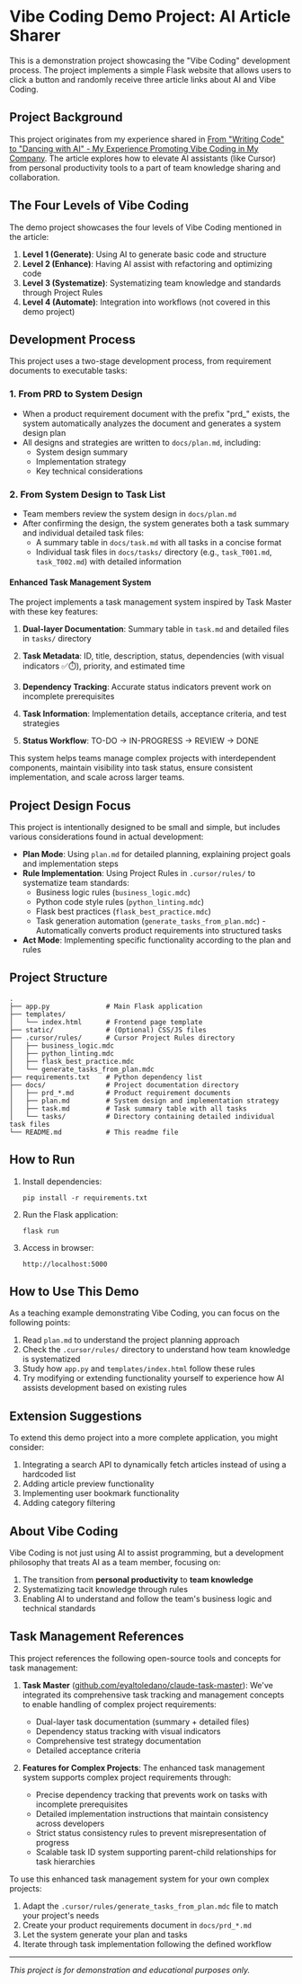 # Vibe Coding Demo Project: AI Article Sharer

This is a demonstration project showcasing the "Vibe Coding" development process. The project implements a simple Flask website that allows users to click a button and randomly receive three article links about AI and Vibe Coding.

## Project Background

This project originates from my experience shared in [From "Writing Code" to "Dancing with AI" - My Experience Promoting Vibe Coding in My Company](https://medium.com/p/015e28909290). The article explores how to elevate AI assistants (like Cursor) from personal productivity tools to a part of team knowledge sharing and collaboration.

## The Four Levels of Vibe Coding

The demo project showcases the four levels of Vibe Coding mentioned in the article:

1. **Level 1 (Generate)**: Using AI to generate basic code and structure
2. **Level 2 (Enhance)**: Having AI assist with refactoring and optimizing code
3. **Level 3 (Systematize)**: Systematizing team knowledge and standards through Project Rules
4. **Level 4 (Automate)**: Integration into workflows (not covered in this demo project)


## Development Process

This project uses a two-stage development process, from requirement documents to executable tasks:

### 1. From PRD to System Design

- When a product requirement document with the prefix "prd_" exists, the system automatically analyzes the document and generates a system design plan
- All designs and strategies are written to `docs/plan.md`, including:
  - System design summary
  - Implementation strategy
  - Key technical considerations

### 2. From System Design to Task List

- Team members review the system design in `docs/plan.md`
- After confirming the design, the system generates both a task summary and individual detailed task files:
  - A summary table in `docs/task.md` with all tasks in a concise format
  - Individual task files in `docs/tasks/` directory (e.g., `task_T001.md`, `task_T002.md`) with detailed information

#### Enhanced Task Management System

The project implements a task management system inspired by Task Master with these key features:

1. **Dual-layer Documentation**: Summary table in `task.md` and detailed files in `tasks/` directory
   
2. **Task Metadata**: ID, title, description, status, dependencies (with visual indicators ✅⏱️), priority, and estimated time

3. **Dependency Tracking**: Accurate status indicators prevent work on incomplete prerequisites

4. **Task Information**: Implementation details, acceptance criteria, and test strategies

5. **Status Workflow**: TO-DO → IN-PROGRESS → REVIEW → DONE

This system helps teams manage complex projects with interdependent components, maintain visibility into task status, ensure consistent implementation, and scale across larger teams.


## Project Design Focus

This project is intentionally designed to be small and simple, but includes various considerations found in actual development:

- **Plan Mode**: Using `plan.md` for detailed planning, explaining project goals and implementation steps
- **Rule Implementation**: Using Project Rules in `.cursor/rules/` to systematize team standards:
  - Business logic rules (`business_logic.mdc`)
  - Python code style rules (`python_linting.mdc`)
  - Flask best practices (`flask_best_practice.mdc`)
  - Task generation automation (`generate_tasks_from_plan.mdc`) - Automatically converts product requirements into structured tasks
- **Act Mode**: Implementing specific functionality according to the plan and rules



## Project Structure

```
.
├── app.py              # Main Flask application
├── templates/
│   └── index.html      # Frontend page template
├── static/             # (Optional) CSS/JS files
├── .cursor/rules/      # Cursor Project Rules directory
│   ├── business_logic.mdc
│   ├── python_linting.mdc
│   ├── flask_best_practice.mdc
│   └── generate_tasks_from_plan.mdc
├── requirements.txt    # Python dependency list
├── docs/               # Project documentation directory
│   ├── prd_*.md        # Product requirement documents
│   ├── plan.md         # System design and implementation strategy
│   ├── task.md         # Task summary table with all tasks
│   └── tasks/          # Directory containing detailed individual task files
└── README.md           # This readme file
```



## How to Run

1. Install dependencies:
   ```
   pip install -r requirements.txt
   ```

2. Run the Flask application:
   ```
   flask run
   ```

3. Access in browser:
   ```
   http://localhost:5000
   ```

## How to Use This Demo

As a teaching example demonstrating Vibe Coding, you can focus on the following points:

1. Read `plan.md` to understand the project planning approach
2. Check the `.cursor/rules/` directory to understand how team knowledge is systematized
3. Study how `app.py` and `templates/index.html` follow these rules
4. Try modifying or extending functionality yourself to experience how AI assists development based on existing rules

## Extension Suggestions

To extend this demo project into a more complete application, you might consider:

1. Integrating a search API to dynamically fetch articles instead of using a hardcoded list
2. Adding article preview functionality
3. Implementing user bookmark functionality
4. Adding category filtering

## About Vibe Coding

Vibe Coding is not just using AI to assist programming, but a development philosophy that treats AI as a team member, focusing on:

1. The transition from **personal productivity** to **team knowledge**
2. Systematizing tacit knowledge through rules
3. Enabling AI to understand and follow the team's business logic and technical standards

## Task Management References

This project references the following open-source tools and concepts for task management:

1. **Task Master** ([github.com/eyaltoledano/claude-task-master](https://github.com/eyaltoledano/claude-task-master)): We've integrated its comprehensive task tracking and management concepts to enable handling of complex project requirements:
   - Dual-layer task documentation (summary + detailed files)
   - Dependency status tracking with visual indicators
   - Comprehensive test strategy documentation
   - Detailed acceptance criteria

2. **Features for Complex Projects**: The enhanced task management system supports complex project requirements through:
   - Precise dependency tracking that prevents work on tasks with incomplete prerequisites
   - Detailed implementation instructions that maintain consistency across developers
   - Strict status consistency rules to prevent misrepresentation of progress
   - Scalable task ID system supporting parent-child relationships for task hierarchies

To use this enhanced task management system for your own complex projects:
1. Adapt the `.cursor/rules/generate_tasks_from_plan.mdc` file to match your project's needs
2. Create your product requirements document in `docs/prd_*.md`
3. Let the system generate your plan and tasks
4. Iterate through task implementation following the defined workflow

---

*This project is for demonstration and educational purposes only.* 